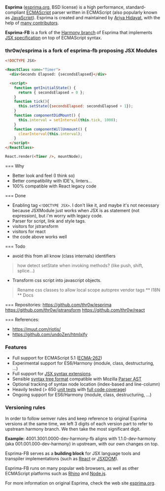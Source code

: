 **Esprima** ([esprima.org](http://esprima.org), BSD license) is a high performance,
standard-compliant [ECMAScript](http://www.ecma-international.org/publications/standards/Ecma-262.htm)
parser written in ECMAScript (also popularly known as
[JavaScript](http://en.wikipedia.org/wiki/JavaScript>JavaScript)).
Esprima is created and maintained by [Ariya Hidayat](http://twitter.com/ariyahidayat),
with the help of [many contributors](https://github.com/ariya/esprima/contributors).

**Esprima-FB** is a fork of the [Harmony branch](https://github.com/ariya/esprima/tree/harmony) of Esprima that implements [JSX specification](https://github.com/facebook/jsx) on top of ECMAScript syntax.

### thr0w/esprima is a fork of esprima-fb proposing JSX Modules

```html
<!DOCTYPE JSX>

<ReactClass name="Timer">
  <div>Seconds Elapsed: {secondsElapsed}</div>

  <script>
    function getInitialState() {
      return { secondsElapsed = 0 };
    }
    function tick(){
      this.setState({secondsElapsed: secondsElapsed + 1});
    }
    function componentDidMount() {
      this.interval = setInterval(this.tick, 1000);
    }
    function componentWillUnmount() {
      clearInterval(this.interval);
    }
  </script>
</ReactClass>

React.render(<Timer />, mountNode);
```

=== 
Why
* Better look and feel (I think so)
* Better compatibility with IDE's, linters...
* 100% compatible with React legacy code

=== 
Done
* Enabling tag `<!DOCTYPE JSX>`. I don't like it, and maybe it's not necessary because JSXModule just works when JSX is as statement (not expression), but i'm worry with legacy code.
* Parser for script, link and style tags.
* visitors for jstransform
* visitors for react
* the code above works well

=== 
Todo
* avoid this from all know (class internals) identifiers
> how detect setState when invoking methods? (like push, shift, splice...)
* Transform css script into javascript objects.
> Rename css classes to allow local scope
> autoprex vendor tags
** I18N
** Docs

===
Repositories:
https://github.com/thr0w/esprima
https://github.com/thr0w/jstransform
https://github.com/thr0w/react

===
References:
* https://muut.com/riotjs/
* https://github.com/undoZen/htmlxify

### Features

- Full support for ECMAScript 5.1 ([ECMA-262](http://www.ecma-international.org/publications/standards/Ecma-262.htm))
- Experimental support for ES6/Harmony (module, class, destructuring, ...)
- Full support for [JSX syntax extensions](https://github.com/facebook/jsx).
- Sensible [syntax tree format](https://github.com/facebook/jsx/blob/master/AST.md) compatible with Mozilla
[Parser AST](https://developer.mozilla.org/en/SpiderMonkey/Parser_API)
- Optional tracking of syntax node location (index-based and line-column)
- Heavily tested (> 650 [unit tests](http://esprima.org/test/) with [full code coverage](http://esprima.org/test/coverage.html))
- Ongoing support for ES6/Harmony (module, class, destructuring, ...)

### Versioning rules

In order to follow semver rules and keep reference to original Esprima versions at the same time, we left 3 digits of each version part to refer to upstream harmony branch. We then take the most significant digit.

**Example:** 4001.3001.0000-dev-harmony-fb aligns with 1.1.0-dev-harmony (aka 001.001.000-dev-harmony) in upstream, with our own changes on top.

Esprima-FB serves as a **building block** for JSX language tools and transpiler implementations (such as [React](https://github.com/facebook/react) or [JSXDOM](https://github.com/vjeux/jsxdom)).

Esprima-FB runs on many popular web browsers, as well as other ECMAScript platforms such as
[Rhino](http://www.mozilla.org/rhino) and [Node.js](https://npmjs.org/package/esprima).

For more information on original Esprima, check the web site [esprima.org](http://esprima.org).
